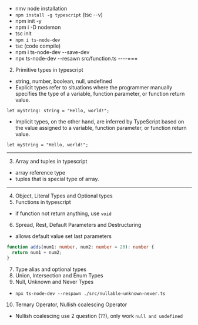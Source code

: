 - nmv node installation
- `npm install -g typescript` (tsc --v)
- npm init -y
- npm i -D nodemon
- tsc init
- `npm i ts-node-dev`
- tsc (code compile)
- npm i ts-node-dev --save-dev
- npx ts-node-dev --resawn src/function.ts
  ----===

2. Primitive types in typescript

- string, number, boolean, null, undefined
- Explicit types refer to situations where the programmer manually specifies the type of a variable, function parameter, or function return value.

```
let myString: string = "Hello, world!";
```

- Implicit types, on the other hand, are inferred by TypeScript based on the value assigned to a variable, function parameter, or function return value.

```
let myString = "Hello, world!";
```

---

3. Array and tuples in typescript

- array reference type
- tuples that is special type of array.

---

4. Object, Literal Types and Optional types
5. Functions in typescript

- if function not return anything, use `void`

6. Spread, Rest, Default Parameters and Destructuring

- allows default value set last parameters

```typescript
function adds(num1: number, num2: number = 20): number {
  return num1 + num2;
}
```

7. Type alias and optional types
8. Union, Intersection and Enum Types
9. Null, Unknown and Never Types

- `npx ts-node-dev --respawn ./src/nullable-unknown-never.ts`
10. Ternary Operator, Nullish coalescing Operator
- Nullish coalescing use 2 question (??), only work `null and undefined`
